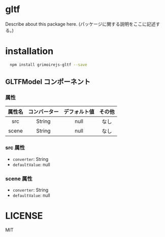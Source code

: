 # gltf
> 

Describe about this package here.
(パッケージに関する説明をここに記述する。)

# installation

```bash
  npm install grimoirejs-gltf --save
```


## GLTFModel コンポーネント
<!-- EDIT HERE(@Component)-->
<!-- /EDIT HERE-->
### 属性
<!-- DO NOT EDIT -->
<!-- ATTRS -->
| 属性名 | コンバーター | デフォルト値 | その他 |
|:------:|:------:|:------:|:------:|
| src | String | null | なし |
| scene | String | null | なし |

<!-- /ATTRS -->
<!-- /DO NOT EDIT -->
### src 属性

 * `converter`: String
 * `defaultValue`: null

<!-- EDIT HERE(src)-->
<!-- /EDIT HERE-->
### scene 属性

 * `converter`: String
 * `defaultValue`: null

<!-- EDIT HERE(scene)-->
<!-- /EDIT HERE-->

# LICENSE

MIT
